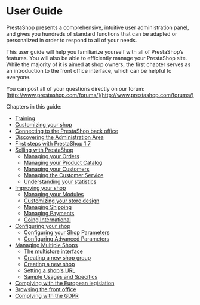 # User Guide

PrestaShop presents a comprehensive, intuitive user administration panel, and gives you hundreds of standard functions that can be adapted or personalized in order to respond to all of your needs.

This user guide will help you familiarize yourself with all of PrestaShop’s features. You will also be able to efficiently manage your PrestaShop site. While the majority of it is aimed at shop owners, the first chapter serves as an introduction to the front office interface, which can be helpful to everyone.

You can post all of your questions directly on our forum: [http://www.prestashop.com/forums/](http://www.prestashop.com/forums/)

Chapters in this guide:

* [Training](training.md)
* [Customizing your shop](customizing-shop.md)
* [Connecting to the PrestaShop back office](back-office.md)
* [Discovering the Administration Area](discovering-administration-area.md)
* [First steps with PrestaShop 1.7](first-steps-with-prestashop-1.7.md)
* [Selling with PrestaShop](selling-with-prestashop/)
  * [Managing your Orders](selling-with-prestashop/managing-orders/)
  * [Managing your Product Catalog](selling-with-prestashop/managing-product-catalog/)
  * [Managing your Customers](selling-with-prestashop/managing-customers/)
  * [Managing the Customer Service](selling-with-prestashop/managing-the-customer-service/)
  * [Understanding your statistics](selling-with-prestashop/understanding-your-statistics.md)
* [Improving your shop](improving-your-shop/)
  * [Managing your Modules](improving-your-shop/managing-your-modules/)
  * [Customizing your store design](improving-your-shop/customizing-your-store-design/)
  * [Managing Shipping](improving-your-shop/managing-shipping/)
  * [Managing Payments](improving-your-shop/managing-payments/)
  * [Going International](improving-your-shop/going-international/)
* [Configuring your shop](configuring-your-shop/)
  * [Configuring your Shop Parameters](configuring-your-shop/shop-parameters/)
  * [Configuring Advanced Parameters](configuring-your-shop/advanced-parameters/)
* [Managing Multiple Shops](managing-multiple-shops/)
  * [The multistore interface](managing-multiple-shops/the-multistore-interface.md)
  * [Creating a new shop group](managing-multiple-shops/creating-a-new-shop-group.md)
  * [Creating a new shop](managing-multiple-shops/creating-a-new-shop.md)
  * [Setting a shop's URL](managing-multiple-shops/setting-a-shops-url.md)
  * [Sample Usages and Specifics](managing-multiple-shops/sample-usages-and-specifics.md)
* [Complying with the European legislation]()
* [Browsing the front office](browsing-the-front-office.md)
* [Complying with the GDPR](complying-with-the-gdpr.md)


